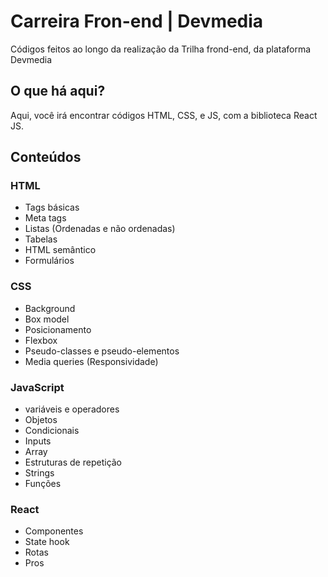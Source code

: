 # Carreira Fron-end | Devmedia

Códigos feitos ao longo da realização da Trilha frond-end, da plataforma Devmedia

## O que há aqui?

Aqui, você irá encontrar códigos HTML, CSS, e JS, com a biblioteca React JS.

## Conteúdos

### HTML
 - Tags básicas
 - Meta tags
 - Listas (Ordenadas e não ordenadas)
 - Tabelas
 - HTML semântico
 - Formulários

### CSS
 - Background
 - Box model
 - Posicionamento
 - Flexbox
 - Pseudo-classes e pseudo-elementos
 - Media queries (Responsividade)

### JavaScript

- variáveis e operadores
- Objetos
- Condicionais
- Inputs
- Array
- Estruturas de repetição
- Strings
- Funções

### React

- Componentes
- State hook
- Rotas
- Pros

